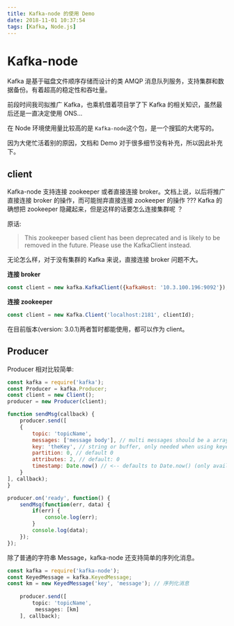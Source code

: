 ```yaml
---
title: Kafka-node 的使用 Demo
date: 2018-11-01 10:37:54
tags: [Kafka, Node.js]
---
```




# Kafka-node

Kafka 是基于磁盘文件顺序存储而设计的类 AMQP 消息队列服务，支持集群和数据备份。有着超高的稳定性和吞吐量。

前段时间我司拟推广 Kafka，也乘机借着项目学了下 Kafka 的相关知识，虽然最后还是一直决定使用 ONS...



在 Node 环境使用量比较高的是 `Kafka-node`这个包，是一个搜狐的大佬写的。

因为大佬忙活着别的原因，文档和 Demo 对于很多细节没有补充，所以因此补充下。



## client

Kafka-node 支持连接 zookeeper 或者直接连接 broker。文档上说，以后将推广直接连接 broker 的操作，而可能抛弃直接连接 zookeeper 的操作 ??? Kafka 的确想把 zookeeper 隐藏起来，但是这样的话要怎么连接集群呢 ？

原话:

> This zookeeper based client has been deprecated and is likely to be removed in the future. Please use the KafkaClient instead.

无论怎么样，对于没有集群的 Kafka 来说，直接连接 broker 问题不大。

**连接 broker**

```javascript
const client = new kafka.KafkaClient({kafkaHost: '10.3.100.196:9092'});
```

**连接 zookeeper**

```javascript
const client = new Kafka.Client('localhost:2181', clientId);
```

在目前版本(version: 3.0.1)两者暂时都能使用，都可以作为 client。

## Producer

Producer 相对比较简单:

```javascript
const kafka = require('kafka');
const Producer = kafka.Producer;
const client = new Client();
producer = new Producer(client);

function sendMsg(callback) {
    producer.send([
    {
   		topic: 'topicName',
   		messages: ['message body'], // multi messages should be a array, single message can be just a string or a KeyedMessage instance
   		key: 'theKey', // string or buffer, only needed when using keyed partitioner
   		partition: 0, // default 0
   		attributes: 2, // default: 0
   		timestamp: Date.now() // <-- defaults to Date.now() (only available with kafka v0.10 and KafkaClient only)
	}
], callback);
}

producer.on('ready', function() {
    sendMsg(function(err, data) {
        if(err) {
            console.log(err);
        }
        console.log(data);
    });
});
```

除了普通的字符串 Message，kafka-node 还支持简单的序列化消息。

```javascript
const kafka = require('kafka-node');
const KeyedMessage = kafka.KeyedMessage;
const km = new KeyedMessage('key', 'message'); // 序列化消息
      
	producer.send([
		topic: 'topicName',
         messages: [km]
    ], callback);
```


